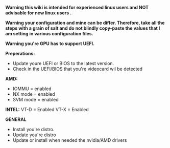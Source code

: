 **Warning this wiki is intended for experienced linux users and NOT advisable for new linux users .** 

**Warning your configuration and mine can be differ. Therefore, take all the steps with a grain of salt and do not blindly copy-paste the values that I am setting in various configuration files.** 

**Warning you're GPU has to support UEFI.**











**Preperations:**

- Update youre UEFI or BIOS to the latest version.
- Check in the UEFI/BIOS that you're videocard wil be detected

**AMD:**

- IOMMU = enabled
- NX mode = enabled
- SVM mode = enabled

**INTEL:**
VT-D = Enabled
VT-X = Enabled

**GENERAL**

- Install you're distro. 
- Update you're distro
- Update or install when needed the nvidia/AMD drivers


